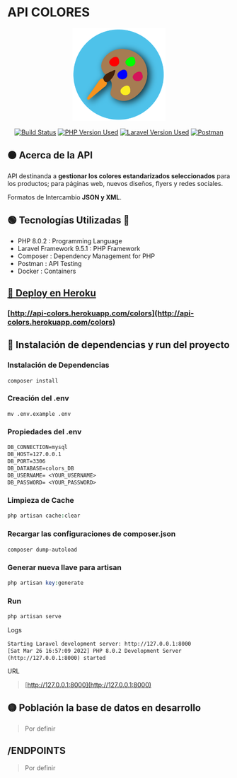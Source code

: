 # API COLORES
<p align="center" style="margin-top: 0"><img height="210" src="public/images/colors-logo.png"/></p>
<p align="center">
<a href="https://travis-ci.org/laravel/framework"><img src="https://travis-ci.org/laravel/framework.svg" alt="Build Status"></a>
<a href=""><img src="https://img.shields.io/badge/PHP v8.0.2-777BB4?style=flat-square&logo=php&logoColor=white" alt="PHP Version Used"></a>
<a href=""><img src="https://img.shields.io/badge/Laravel v9.5.1-FF2D20?style=flat-square&logo=laravel&logoColor=white" alt="Laravel Version Used"></a>
<a href=""><img src="https://img.shields.io/badge/Postman-FF6C37?logo=postman&logoColor=white" alt="Postman"></a>
</p>

## 🟠 Acerca de la API

API destinanda a **gestionar los colores estandarizados seleccionados** para los productos; 
para páginas web, nuevos diseños, flyers y redes sociales.

Formatos de Intercambio **JSON y XML**.

## 🟢 Tecnologías Utilizadas 🚀

  - PHP 8.0.2 : Programming Language
  - Laravel Framework 9.5.1 : PHP Framework 
  - Composer : Dependency Management for PHP
  - Postman : API Testing
  - Docker : Containers


## [🔵 Deploy en Heroku](http://api-colors.herokuapp.com/colors)
### [http://api-colors.herokuapp.com/colors](http://api-colors.herokuapp.com/colors)

## 🔴 Instalación de dependencias y run del proyecto
### Instalación de Dependencias
```shell
composer install
```

### Creación del .env
```shell
mv .env.example .env
```

### Propiedades del .env
```
DB_CONNECTION=mysql
DB_HOST=127.0.0.1
DB_PORT=3306
DB_DATABASE=colors_DB
DB_USERNAME= <YOUR_USERNAME>
DB_PASSWORD= <YOUR_PASSWORD>
```

### Limpieza de Cache
```php
php artisan cache:clear
```

### Recargar las configuraciones de composer.json
```shell
composer dump-autoload
```

### Generar nueva llave para artisan
```php
php artisan key:generate
```

### Run

```php
php artisan serve
```

Logs
```shell
Starting Laravel development server: http://127.0.0.1:8000
[Sat Mar 26 16:57:09 2022] PHP 8.0.2 Development Server (http://127.0.0.1:8000) started
```
URL
> [http://127.0.0.1:8000](http://127.0.0.1:8000)
    
## 🟡 Población la base de datos en desarrollo

> Por definir


## /ENDPOINTS

> Por definir
